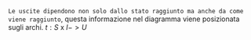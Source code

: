 `Le uscite dipendono non solo dallo stato raggiunto ma anche da come viene raggiunto`, questa informazione nel diagramma viene posizionata sugli archi.
$t: S \text{ x } I -> U$